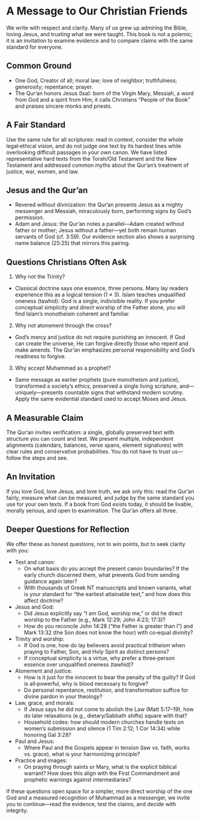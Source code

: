 # A Message to Our Christian Friends

We write with respect and clarity. Many of us grew up admiring the Bible, loving Jesus, and trusting what we were taught. This book is not a polemic; it is an invitation to examine evidence and to compare claims with the same standard for everyone.

## Common Ground

- One God, Creator of all; moral law; love of neighbor; truthfulness; generosity; repentance; prayer.
- The Qur’an honors Jesus (Isa): born of the Virgin Mary, Messiah, a word from God and a spirit from Him; it calls Christians “People of the Book” and praises sincere monks and priests.

## A Fair Standard

Use the same rule for all scriptures: read in context, consider the whole legal‑ethical vision, and do not judge one text by its hardest lines while overlooking difficult passages in your own canon. We have listed representative hard texts from the Torah/Old Testament and the New Testament and addressed common myths about the Qur’an’s treatment of justice, war, women, and law.

## Jesus and the Qur’an

- Revered without divinization: the Qur’an presents Jesus as a mighty messenger and Messiah, miraculously born, performing signs by God’s permission.
- Adam and Jesus: the Qur’an notes a parallel—Adam created without father or mother; Jesus without a father—yet both remain human servants of God (cf. 3:59). Our evidence section also shows a surprising name balance (25:25) that mirrors this pairing.

## Questions Christians Often Ask

1. Why not the Trinity?

- Classical doctrine says one essence, three persons. Many lay readers experience this as a logical tension (1 ≠ 3). Islam teaches unqualified oneness (tawhid): God is a single, indivisible reality. If you prefer conceptual simplicity and direct worship of the Father alone, you will find Islam’s monotheism coherent and familiar.

2. Why not atonement through the cross?

- God’s mercy and justice do not require punishing an innocent. If God can create the universe, He can forgive directly those who repent and make amends. The Qur’an emphasizes personal responsibility and God’s readiness to forgive.

3. Why accept Muhammad as a prophet?

- Same message as earlier prophets (pure monotheism and justice), transformed a society’s ethics, preserved a single living scripture, and—uniquely—presents countable signs that withstand modern scrutiny. Apply the same evidential standard used to accept Moses and Jesus.

## A Measurable Claim

The Qur’an invites verification: a single, globally preserved text with structure you can count and test. We present multiple, independent alignments (calendars, balances, verse spans, element signatures) with clear rules and conservative probabilities. You do not have to trust us—follow the steps and see.

## An Invitation

If you love God, love Jesus, and love truth, we ask only this: read the Qur’an fairly, measure what can be measured, and judge by the same standard you use for your own texts. If a book from God exists today, it should be livable, morally serious, and open to examination. The Qur’an offers all three.

## Deeper Questions for Reflection

We offer these as honest questions, not to win points, but to seek clarity with you:

- Text and canon:
  - On what basis do you accept the present canon boundaries? If the early church discerned them, what prevents God from sending guidance again later?
  - With thousands of Greek NT manuscripts and known variants, what is your standard for “the earliest attainable text,” and how does this affect doctrine?
- Jesus and God:
  - Did Jesus explicitly say “I am God, worship me,” or did he direct worship to the Father (e.g., Mark 12:29; John 4:23; 17:3)?
  - How do you reconcile John 14:28 (“the Father is greater than I”) and Mark 13:32 (the Son does not know the hour) with co‑equal divinity?
- Trinity and worship:
  - If God is one, how do lay believers avoid practical tritheism when praying to Father, Son, and Holy Spirit as distinct persons?
  - If conceptual simplicity is a virtue, why prefer a three‑person essence over unqualified oneness (tawhid)?
- Atonement and justice:
  - How is it just for the innocent to bear the penalty of the guilty? If God is all‑powerful, why is blood necessary to forgive?
  - Do personal repentance, restitution, and transformation suffice for divine pardon in your theology?
- Law, grace, and morals:
  - If Jesus says he did not come to abolish the Law (Matt 5:17–19), how do later relaxations (e.g., dietary/Sabbath shifts) square with that?
  - Household codes: how should modern churches handle texts on women’s submission and silence (1 Tim 2:12; 1 Cor 14:34) while honoring Gal 3:28?
- Paul and Jesus:
  - Where Paul and the Gospels appear in tension (law vs. faith, works vs. grace), what is your harmonizing principle?
- Practice and images:
  - On praying through saints or Mary, what is the explicit biblical warrant? How does this align with the First Commandment and prophetic warnings against intermediaries?

If these questions open space for a simpler, more direct worship of the one God and a measured recognition of Muhammad as a messenger, we invite you to continue—read the evidence, test the claims, and decide with integrity.
